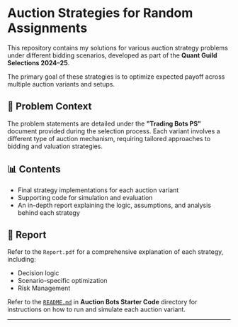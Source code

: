 # Auction Strategies for Random Assignments

This repository contains my solutions for various auction strategy problems under different bidding scenarios, developed as part of the **Quant Guild Selections 2024–25**.

The primary goal of these strategies is to optimize expected payoff across multiple auction variants and setups.

## 📝 Problem Context

The problem statements are detailed under the **"Trading Bots PS"** document provided during the selection process. Each variant involves a different type of auction mechanism, requiring tailored approaches to bidding and valuation strategies.

## 📊 Contents

- Final strategy implementations for each auction variant  
- Supporting code for simulation and evaluation  
- An in-depth report explaining the logic, assumptions, and analysis behind each strategy

## 📄 Report

Refer to the `Report.pdf` for a comprehensive explanation of each strategy, including:
- Decision logic
- Scenario-specific optimization
- Risk Management

Refer to the [`README.md`](https://github.com/ajoymathew07/Auction-strats-for-random-assignments/tree/main/Auction%20Bots%20Starter%20Code/README.md) in  **Auction Bots Starter Code** directory for instructions on how to run and simulate each auction variant.

---
